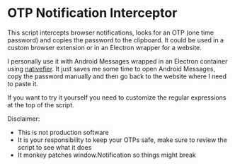 # OTP Notification Interceptor

This script intercepts browser notifications, looks for an OTP (one time password) and copies the password to the clipboard.
It could be used in a custom browser extension or in an Electron wrapper for a website. 

I personally use it with Android Messages wrapped in an Electron container using [nativefier](https://github.com/jiahaog/nativefier).
It just saves me some time to open Android Messages, copy the password manually and then go back to the website where I need to paste it.

If you want to try it yourself you need to customize the regular expressions at the top of the script.

Disclaimer:
- This is not production software
- It is your responsibility to keep your OTPs safe, make sure to review the script to see what it does
- It monkey patches window.Notification so things might break
